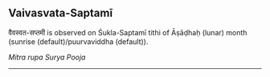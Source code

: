 ## Vaivasvata-Saptamī
वैवस्वत-सप्तमी is observed on Śukla-Saptamī tithi of Āṣāḍhaḥ (lunar) month (sunrise (default)/puurvaviddha (default)).

_Mitra rupa Surya Pooja_

---
